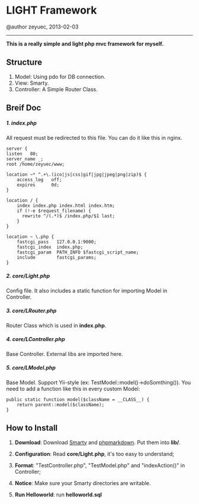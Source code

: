 # LIGHT Framework
@author zeyuec, 2013-02-03
* * * 

**This is a really simple and light php mvc framework for myself.**

## Structure
1. Model: Using pdo for DB connection.
2. View: Smarty.
2. Controller: A Simple Router Class.

## Breif Doc
##### 1. index.php
  All request must be redirected to this file. You can do it like this in nginx.
 
    server {
    listen   80; 
    server_name _;
    root /home/zeyuec/www;
    
    location ~* ^.+\.(ico|js|css|gif|jpg|jpeg|png|zip)$ {
        access_log   off;
        expires      0d;
    }

    location / {
        index index.php index.html index.htm;
        if (!-e $request_filename) {
          rewrite ^/(.*)$ /index.php/$1 last;
        }
    }
    
    location ~ \.php {
        fastcgi_pass   127.0.0.1:9000;  
        fastcgi_index  index.php;
        fastcgi_param  PATH_INFO $fastcgi_script_name;
        include        fastcgi_params;
    } 

##### 2. core/Light.php
Config file. It also includes a static function for importing Model in Controller.

##### 3. core/LRouter.php
Router Class which is used in **index.php**.

##### 4. core/LController.php
Base Controller. External libs are imported here.

##### 5. core/LModel.php
Base Model. Support Yii-style (ex: TestModel::model()->doSomthing()). You need to add a  function like this in every custom Model:

    public static function model($className = __CLASS__) {
        return parent::model($className);
    }

## How to Install
1. **Download**: Download [Smarty](http://www.smarty.net/) and [phpmarkdown](http://michelf.ca/projects/php-markdown/). Put them into **lib/**.

2. **Configuration**: Read **core/Light.php**, it's too easy to understand;

3. **Format**: "TestController.php", "TestModel.php" and "indexAction()" in Controller;

4. **Notice**: Make sure your Smarty directories are writable.

5. **Run Helloworld**: run **helloworld.sql**


